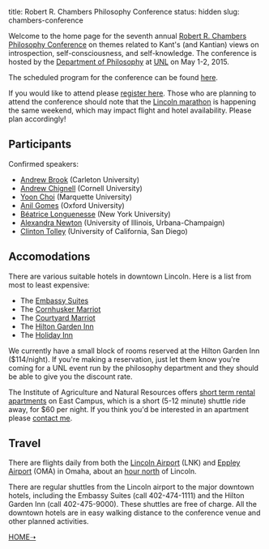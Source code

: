 title: Robert R. Chambers Philosophy Conference
status: hidden
slug: chambers-conference

<!-- # Kant on Introspection, Self-Consciousness, and Self-Knowledge -->

Welcome to the home page for the seventh annual [Robert R. Chambers Philosophy
Conference][] on themes related to Kant's (and Kantian) views on introspection,
self-consciousness, and self-knowledge. The conference is hosted by the
[Department of Philosophy][] at [UNL][] on May 1-2, 2015.

  [Robert R. Chambers Philosophy Conference]: http://www.unl.edu/philosophy/chambers-philosophy-conference-series
  [Department of Philosophy]: http://www.unl.edu/philosophy/home
  [UNL]: http://www.unl.edu/

The scheduled program for the conference can be found [here]({filename}/pages/KantConferenceProgram.md). 

If you would like to attend please [register here][]. Those who are planning to attend the
conference should note that the [Lincoln marathon][] is happening the same
weekend, which may impact flight and hotel availability. Please plan
accordingly!

  [register here]: https://docs.google.com/forms/d/1pCUAdA7DmWb1MPR229lGVEOvk_CDA-MhGIdoFMwZ_1s/viewform
  [contact me]: mailto:mclear@unl.edu
  [Lincoln Marathon]: http://www.lincolnmarathon.org

## Participants ##

Confirmed speakers:

- [Andrew Brook](http://carleton.ca/philosophy/people/brook-andrew/) (Carleton University)
- [Andrew Chignell](http://www.chignell.net) (Cornell University) 
- [Yoon Choi](http://www.marquette.edu/phil/httpwww.marquette.eduphilfaculty_choi.shtml) (Marquette University)
- [Anil Gomes](http://www.anilgomes.com) (Oxford University)
- [Béatrice Longuenesse](http://philosophy.fas.nyu.edu/object/beatricelonguenesse.html) (New York University)
- [Alexandra Newton](http://www.philosophy.illinois.edu/people/amnewton) (University of Illinois, Urbana-Champaign)
- [Clinton Tolley](http://philosophyfaculty.ucsd.edu/faculty/ctolley/) (University of California, San Diego)

## Accomodations ##

There are various suitable hotels in downtown Lincoln. Here is a list from most to least expensive:

-   The [Embassy Suites][]
-   The [Cornhusker Marriot][]
-   The [Courtyard Marriot][]
-   The [Hilton Garden Inn][]
-   The [Holiday Inn][]

  [Embassy Suites]: http://embassysuites3.hilton.com/en/hotels/nebraska/embassy-suites-lincoln-LNKESES/index.html
  [Cornhusker Marriot]: http://www.marriott.com/hotels/travel/lnkfs-the-cornhusker-a-marriott-hotel/
  [Courtyard Marriot]: http://www.marriott.com/hotels/travel/lnkcy-courtyard-lincoln-downtown-haymarket/
  [Hilton Garden Inn]: http://hiltongardeninn3.hilton.com/en/hotels/nebraska/hilton-garden-inn-lincoln-downtown-haymarket-LNKDHGI/index.html
  [Holiday Inn]: http://www.ihg.com/holidayinn/hotels/us/en/lincoln/lnkdt/hoteldetail

We currently have a small block of rooms reserved at the Hilton Garden Inn
($114/night). If you're making a reservation, just let them know you're coming
for a UNL event run by the philosophy department and they should be able to give
you the discount rate.

The Institute of Agriculture and Natural Resources offers [short term rental
apartments][] on East Campus, which is a short (5-12 minute) shuttle ride away,
for $60 per night. If you think you'd be interested in an apartment please
[contact me][].

  [short term rental apartments]: http://ianrhome.unl.edu/apartments
  [contact me]: mailto:mclear@unl.edu

## Travel ##

There are flights daily from both the [Lincoln Airport](http://www.lincolnairport.com) (LNK) and [Eppley Airport](http://www.flyoma.com) (OMA) in Omaha, about an [hour north](https://www.google.com/maps/dir/Eppley+Airfield,+4501+Abbott+Drive,+Omaha,+NE+68110/Lincoln,+NE/@41.297008,-95.902026,17z/data=!4m17!4m16!1m5!1m1!1s0x87939aa5e9097ba3:0x1fb780b63c0867bd!2m2!1d-95.893591!2d41.302496!1m5!1m1!1s0x8796be59ca561265:0x633a859b1fd5deb9!2m2!1d-96.675278!2d40.809722!6m3!1i0!2i0!3i0) of Lincoln. 

There are regular shuttles from the Lincoln airport to the major downtown
hotels, including the Embassy Suites (call 402-474-1111) and the Hilton Garden
Inn (call 402-475-9000). These shuttles are free of charge. All the downtown
hotels are in easy walking distance to the conference venue and other planned
activities. 

[HOME➝](http://colinmclear.net)
